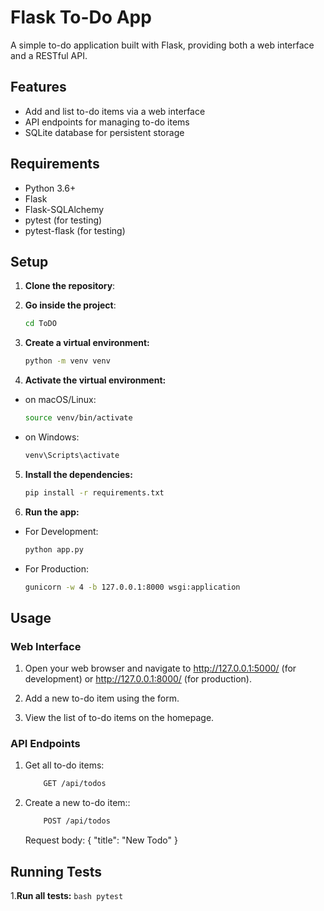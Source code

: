 # Flask To-Do App

A simple to-do application built with Flask, providing both a web interface and a RESTful API.

## Features

- Add and list to-do items via a web interface
- API endpoints for managing to-do items
- SQLite database for persistent storage

## Requirements

- Python 3.6+
- Flask
- Flask-SQLAlchemy
- pytest (for testing)
- pytest-flask (for testing)

## Setup

1. **Clone the repository**:

2. **Go inside the project**:
    ```bash
    cd ToDO
    ```
3. **Create a virtual environment:**
    ```bash
    python -m venv venv
    ```
4. **Activate the virtual environment:**
- on macOS/Linux:
     ```bash
    source venv/bin/activate
    ```
- on Windows:
     ```bash
    venv\Scripts\activate
    ```
5. **Install the dependencies:**
     ```bash
    pip install -r requirements.txt
    ```
6. **Run the app:**
- For Development:  
    ```bash
    python app.py
    ```

- For Production:  
    ```bash
    gunicorn -w 4 -b 127.0.0.1:8000 wsgi:application
    ```

## Usage

### Web Interface
1. Open your web browser and navigate to 
http://127.0.0.1:5000/ (for development) or http://127.0.0.1:8000/ (for production).

2. Add a new to-do item using the form.
3. View the list of to-do items on the homepage.

### API Endpoints

1. Get all to-do items:
    ```bash
        GET /api/todos
    ```
2. Create a new to-do item::
    ```bash
        POST /api/todos
    ```
    Request body:
    {
        "title": "New Todo"
    }


## Running Tests

1.**Run all tests:**
    ```bash
        pytest
    ```





